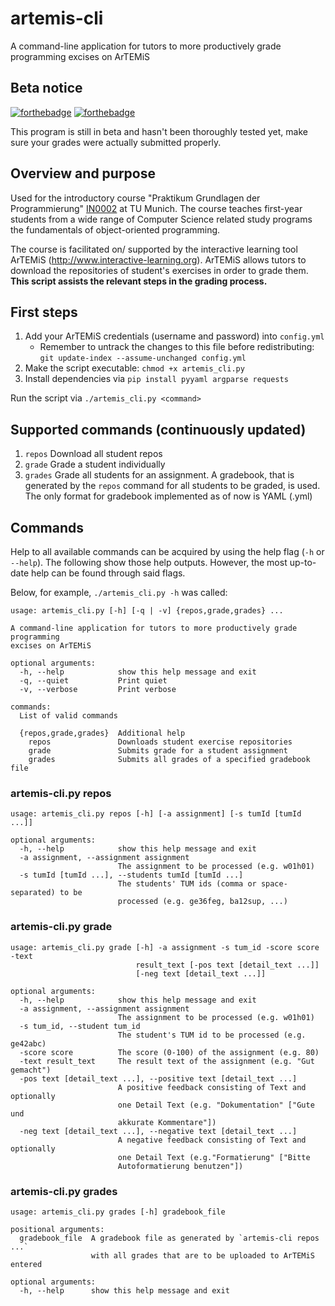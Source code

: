 # artemis-cli
A command-line application for tutors to more productively grade programming excises on ArTEMiS

## Beta notice
[![forthebadge](https://forthebadge.com/images/badges/fuck-it-ship-it.svg)](https://forthebadge.com) [![forthebadge](https://forthebadge.com/images/badges/60-percent-of-the-time-works-every-time.svg)](https://forthebadge.com)

This program is still in beta and hasn't been thoroughly tested yet, make sure your grades were actually submitted properly.

## Overview and purpose
Used for the introductory course "Praktikum Grundlagen der Programmierung"
[IN0002](https://campus.tum.de/tumonline/wbModHb.wbShowMHBReadOnly?pKnotenNr=452806) at TU Munich.
The course teaches first-year students from a wide range of Computer Science related study programs
the fundamentals of object-oriented programming.

The course is facilitated on/ supported by the interactive learning tool ArTEMiS
(http://www.interactive-learning.org). ArTEMiS allows tutors to download the repositories of student's
exercises in order to grade them. **This script assists the relevant steps in the grading process.**

## First steps
1. Add your ArTEMiS credentials (username and password) into `config.yml`
   * Remember to untrack the changes to this file before redistributing: `git update-index --assume-unchanged config.yml`
2. Make the script executable: `chmod +x artemis_cli.py`
3. Install dependencies via `pip install pyyaml argparse requests`

Run the script via `./artemis_cli.py <command>`


## Supported commands (continuously updated)
1. `repos`  Download all student repos
2. `grade`  Grade a student individually
3. `grades` Grade all students for an assignment. A gradebook, that is generated by the `repos` command for all 
students to be graded, is used. The only format for gradebook implemented as of now is YAML (.yml)

## Commands
Help to all available commands can be acquired by using the help flag (`-h` or `--help`). 
The following show those help outputs. However, the most up-to-date help can be found through said flags.

Below, for example, `./artemis_cli.py -h` was called:
```
usage: artemis_cli.py [-h] [-q | -v] {repos,grade,grades} ...

A command-line application for tutors to more productively grade programming
excises on ArTEMiS

optional arguments:
  -h, --help            show this help message and exit
  -q, --quiet           Print quiet
  -v, --verbose         Print verbose

commands:
  List of valid commands

  {repos,grade,grades}  Additional help
    repos               Downloads student exercise repositories
    grade               Submits grade for a student assignment
    grades              Submits all grades of a specified gradebook file
```

### artemis-cli.py repos

```
usage: artemis_cli.py repos [-h] [-a assignment] [-s tumId [tumId ...]]

optional arguments:
  -h, --help            show this help message and exit
  -a assignment, --assignment assignment
                        The assignment to be processed (e.g. w01h01)
  -s tumId [tumId ...], --students tumId [tumId ...]
                        The students' TUM ids (comma or space-separated) to be
                        processed (e.g. ge36feg, ba12sup, ...)
```

### artemis-cli.py grade

```
usage: artemis_cli.py grade [-h] -a assignment -s tum_id -score score -text
                            result_text [-pos text [detail_text ...]]
                            [-neg text [detail_text ...]]

optional arguments:
  -h, --help            show this help message and exit
  -a assignment, --assignment assignment
                        The assignment to be processed (e.g. w01h01)
  -s tum_id, --student tum_id
                        The student's TUM id to be processed (e.g. ge42abc)
  -score score          The score (0-100) of the assignment (e.g. 80)
  -text result_text     The result text of the assignment (e.g. "Gut gemacht")
  -pos text [detail_text ...], --positive text [detail_text ...]
                        A positive feedback consisting of Text and optionally
                        one Detail Text (e.g. "Dokumentation" ["Gute und
                        akkurate Kommentare"])
  -neg text [detail_text ...], --negative text [detail_text ...]
                        A negative feedback consisting of Text and optionally
                        one Detail Text (e.g."Formatierung" ["Bitte
                        Autoformatierung benutzen"])
```

### artemis-cli.py grades
```
usage: artemis_cli.py grades [-h] gradebook_file

positional arguments:
  gradebook_file  A gradebook file as generated by `artemis-cli repos ...`
                  with all grades that are to be uploaded to ArTEMiS entered

optional arguments:
  -h, --help      show this help message and exit
```

